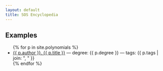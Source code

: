 ```yaml
---
layout: default
title: SOS Encyclopedia
---
```


## Examples

<ul>
{% for p in site.polynomials %}
  <li><a href="{{ site.baseurl }}{{ p.url }}">{{ p.author }}. {{ p.title }}</a> — degree: {{ p.degree }} — tags: {{ p.tags | join: ", " }}</li>
{% endfor %}
</ul>
